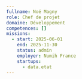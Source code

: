 ```yaml
---
fullname: Noé Magny
role: Chef de projet
domaine: Développement
competences: []
missions:
  - start: 2025-06-01
    end: 2025-11-30
    status: admin
    employer: Numih France
    startups:
      - data.etat
---
```

